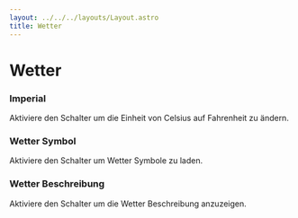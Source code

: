 ```yaml
---
layout: ../../../layouts/Layout.astro
title: Wetter
---
```


# Wetter

### Imperial

Aktiviere den Schalter um die Einheit von Celsius auf Fahrenheit zu ändern.

### Wetter Symbol

Aktiviere den Schalter um Wetter Symbole zu laden.

### Wetter Beschreibung

Aktiviere den Schalter um die Wetter Beschreibung anzuzeigen. 